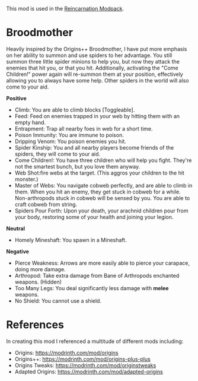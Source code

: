 This mod is used in the [Reincarnation Modpack](https://modrinth.com/modpack/aberrant-reincarnation).

# Broodmother

Heavily inspired by the Origins++ Broodmother, I have put more emphasis on her ability to summon and use spiders to her advantage. You still summon three little spider minions to help you, but now they attack the enemies that hit you, or that you hit. Additionally, activating the "Come Children!" power again will re-summon them at your position, effectively allowing you to always have some help. Other spiders in the world will also come to your aid.

**Positive**
- Climb: You are able to climb blocks [Toggleable].
- Feed: Feed on enemies trapped in your web by hitting them with an empty hand.
- Entrapment: Trap all nearby foes in web for a short time.
- Poison Immunity: You are immune to poison.
- Dripping Venom: You poison enemies you hit.
- Spider Kinship: You and all nearby players become friends of the spiders, they will come to your aid.
- Come Children!: You have three children who will help you fight. They're not the smartest bunch, but you love them anyway.
- Web Shot:fire webs at the target. (This aggros your children to the hit monster.)
- Master of Webs: You navigate cobweb perfectly, and are able to climb in them. When you hit an enemy, they get stuck in cobweb for a while. Non-arthropods stuck in cobweb will be sensed by you. You are able to craft cobweb from string.
- Spiders Pour Forth: Upon your death, your arachnid children pour from your body, restoring some of your health and joining your legion.

**Neutral**
- Homely Mineshaft: You spawn in a Mineshaft.

**Negative**
- Pierce Weakness: Arrows are more easily able to pierce your carapace, doing more damage.
- Arthropod: Take extra damage from Bane of Arthropods enchanted weapons. (Hidden)
- Too Many Legs: You deal significantly less damage with **melee** weapons.
- No Shield: You cannot use a shield.

# References

In creating this mod I referenced a multitude of different mods including:

- Origins: https://modrinth.com/mod/origins
- Origins++: https://modrinth.com/mod/origins-plus-plus
- Origins Tweaks: https://modrinth.com/mod/originstweaks
- Adapted Origins: https://modrinth.com/mod/adapted-origins
